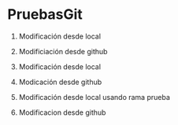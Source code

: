 # PruebasGit

1) Modificación desde local


2) Modificiación desde github

3) Modificación desde local


4) Modicación desde github

5) Modificación desde local usando rama prueba

6) Modificacion desde github

